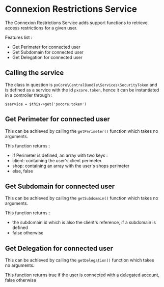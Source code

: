 Connexion Restrictions Service
==============================

The Connexion Restrictions Service adds support functions to retrieve access restrictions for a given user.

Features list :

- Get Perimeter for connected user
- Get Subdomain for connected user
- Get Delegation for connected user

Calling the service
-------------------

The class in question is `pxCore\CentralBundle\Services\SecurityToken` and is defined as a service with the id `pxcore.token`, hence it can be instantiated in a controller through :

    $service = $this->get('pxcore.token')

Get Perimeter for connected user
--------------------------------

This can be achieved by calling the `getPerimeter()` function which takes no arguments.

This function returns :

- if Perimeter is defined, an array with two keys :
 - client: containing the user's client perimeter
 - shop: containing an array with the user's shops perimeter
- else, false

Get Subdomain for connected user
--------------------------------
This can be achieved by calling the `getSubdomain()` function which takes no arguments.

This function returns :

- the subdomain id which is also the client's reference, if a subdomain is defined
- false otherwise

Get Delegation for connected user
---------------------------------
This can be achieved by calling the `getDelegation()` function which takes no arguments.

This function returns true if the user is connected with a delegated account, false otherwise
